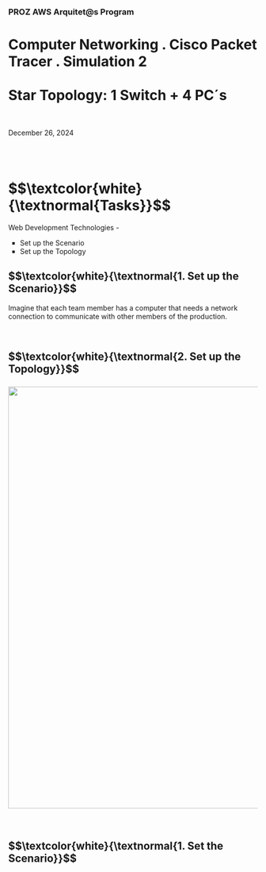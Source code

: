 <h3>PROZ AWS Arquitet@s Program</h3>
<h1>Computer Networking . Cisco Packet Tracer . Simulation 2<br><br>
Star Topology: 1 Switch + 4 PC´s</h1>
<br>
<p>December 26, 2024<br></p>

<br>
<br>

<!DOCTYPE html>
<html lang="en">

<body>

 <h1 align="left"> $$\textcolor{white}{\textnormal{Tasks}}$$ </h1>
 
 <p>Web Development Technologies - </p>
 <ul style="list-style-type:square">
     <li>Set up the Scenario</li>
     <li>Set up the Topology</li>
 </ul>


</body>

</html>



<h2 align="left"> $$\textcolor{white}{\textnormal{1. Set up the Scenario}}$$ </h2>
<p>Imagine that each team member has a computer that needs a network connection to communicate with other members of the production.</p>

<br>

<h2 align="left"> $$\textcolor{white}{\textnormal{2. Set up the Topology}}$$ </h2>

<h3 align="left"><img width="850px" src="https://github.com/user-attachments/assets/b8f9adcd-ee36-44a9-9de6-2425e33797c8"> </h3>

<br>

<h2 align="left"> $$\textcolor{white}{\textnormal{1. Set the Scenario}}$$ </h2>


